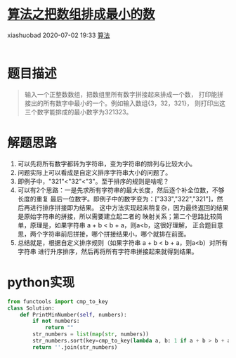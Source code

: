 <div class="blog-article">
    <h1><a href="p.html?p=\算法\算法之把数组排成最小的数" class="title">算法之把数组排成最小的数</a></h1>
    <span class="author">xiashuobad</span>
    <span class="time">2020-07-02 19:33</span>
    <span><a href="tags.html?t=算法" class="tag">算法</a></span>
    </div>
<br/>

# 题目描述
> 输入一个正整数数组，把数组里所有数字拼接起来排成一个数，
打印能拼接出的所有数字中最小的一个。例如输入数组{3，32，321}，
则打印出这三个数字能排成的最小数字为321323。

# 解题思路
1. 可以先将所有数字都转为字符串，变为字符串的排列与比较大小。
2. 问题实际上可以看成是自定义排序字符串大小的问题了。
3. 即例子中，"321"<"32"<"3"。至于排序的规则是啥呢？
4. 可以有2个思路：一是先求所有字符串的最大长度，然后逐个补全位数，不够长度的重复
最后一位数字。即例子中的数字变为：["333","322","321"]，然后再进行排序拼接即为结果。
这中方法实现起来稍复杂，因为最终返回的结果是原始字符串的拼接，所以需要建立起二者的
映射关系；第二个思路比较简单，原理是，如果字符串 a + b < b + a，则a<b，这很好理解，
正合题目意思，两个字符串前后拼接，哪个拼接结果小，哪个就排在前面。
5. 总结就是，根据自定义排序规则（如果字符串 a + b < b + a，则a<b）对所有字符串
进行升序排序，然后再将所有字符串拼接起来就得到结果。

# python实现
```python
from functools import cmp_to_key
class Solution:
    def PrintMinNumber(self, numbers):
        if not numbers:
            return ""
        str_numbers = list(map(str, numbers))
        str_numbers.sort(key=cmp_to_key(lambda a, b: 1 if a + b > b + a else -1))
        return ''.join(str_numbers)
```
